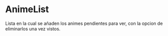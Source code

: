 # AnimeList

Lista en la cual se añaden los animes pendientes para ver, con la opcion de eliminarlos una vez vistos.
